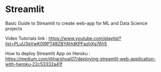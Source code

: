 # Streamlit
Basic Guide to Streamlit to create web-app for ML and Data Science projects

Video Tutorials link : https://www.youtube.com/playlist?list=PLuU3eVwK0I9PT48ZBYAHdKPFazhXg76h5

How to deploy Streamlit App on Heroku : https://medium.com/@harshvai07/deploying-streamlit-web-application-with-heroku-22c53332a41f
